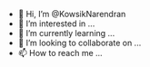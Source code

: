 - 👋 Hi, I’m @KowsikNarendran
- 👀 I’m interested in ...
- 🌱 I’m currently learning ...
- 💞️ I’m looking to collaborate on ...
- 📫 How to reach me ...

<!---
KowsikNarendran/KowsikNarendran is a ✨ special ✨ repository because its `README.md` (this file) appears on your GitHub profile.
You can click the Preview link to take a look at your changes.
--->
